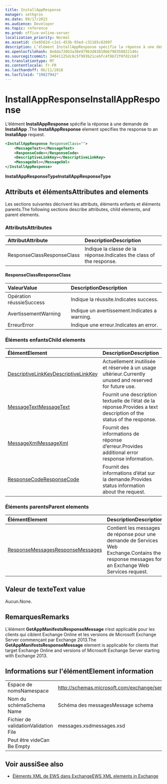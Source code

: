 ```yaml
---
title: InstallAppResponse
manager: sethgros
ms.date: 09/17/2015
ms.audience: Developer
ms.topic: reference
ms.prod: office-online-server
localization_priority: Normal
ms.assetid: c5e0582d-c1e1-453b-93ed-c31165c82697
description: L’élément InstallAppResponse spécifie la réponse à une demande de InstallApp.
ms.openlocfilehash: 8e8da720b3a38e979b3d83810bb798350822146c
ms.sourcegitcommit: 34041125dc8c5f993b21cebfc4f8b72f0fd2cb6f
ms.translationtype: MT
ms.contentlocale: fr-FR
ms.lasthandoff: 06/11/2018
ms.locfileid: "19827942"
---
```

# <a name="installappresponse"></a><span data-ttu-id="91199-103">InstallAppResponse</span><span class="sxs-lookup"><span data-stu-id="91199-103">InstallAppResponse</span></span>

<span data-ttu-id="91199-104">L’élément **InstallAppResponse** spécifie la réponse à une demande de **InstallApp** .</span><span class="sxs-lookup"><span data-stu-id="91199-104">The **InstallAppResponse** element specifies the response to an **InstallApp** request.</span></span> 
  
```xml
<InstallAppResponse ResponseClass="">
    <MessageText></MessageText>
    <ResponseCode></ResponseCode>
    <DescriptiveLinkKey></DescriptiveLinkKey>
    <MessageXml></MessageXml>
</InstallAppResponse>
```

 <span data-ttu-id="91199-105">**InstallAppResponseType**</span><span class="sxs-lookup"><span data-stu-id="91199-105">**InstallAppResponseType**</span></span>
## <a name="attributes-and-elements"></a><span data-ttu-id="91199-106">Attributs et éléments</span><span class="sxs-lookup"><span data-stu-id="91199-106">Attributes and elements</span></span>

<span data-ttu-id="91199-107">Les sections suivantes décrivent les attributs, éléments enfants et éléments parents.</span><span class="sxs-lookup"><span data-stu-id="91199-107">The following sections describe attributes, child elements, and parent elements.</span></span>
  
### <a name="attributes"></a><span data-ttu-id="91199-108">Attributs</span><span class="sxs-lookup"><span data-stu-id="91199-108">Attributes</span></span>

|<span data-ttu-id="91199-109">**Attribut**</span><span class="sxs-lookup"><span data-stu-id="91199-109">**Attribute**</span></span>|<span data-ttu-id="91199-110">**Description**</span><span class="sxs-lookup"><span data-stu-id="91199-110">**Description**</span></span>|
|:-----|:-----|
|<span data-ttu-id="91199-111">ResponseClass</span><span class="sxs-lookup"><span data-stu-id="91199-111">ResponseClass</span></span>  <br/> |<span data-ttu-id="91199-112">Indique la classe de la réponse.</span><span class="sxs-lookup"><span data-stu-id="91199-112">Indicates the class of the response.</span></span>  <br/> |
   
#### <a name="responseclass"></a><span data-ttu-id="91199-113">ResponseClass</span><span class="sxs-lookup"><span data-stu-id="91199-113">ResponseClass</span></span>

|<span data-ttu-id="91199-114">**Valeur**</span><span class="sxs-lookup"><span data-stu-id="91199-114">**Value**</span></span>|<span data-ttu-id="91199-115">**Description**</span><span class="sxs-lookup"><span data-stu-id="91199-115">**Description**</span></span>|
|:-----|:-----|
|<span data-ttu-id="91199-116">Opération réussie</span><span class="sxs-lookup"><span data-stu-id="91199-116">Success</span></span>  <br/> |<span data-ttu-id="91199-117">Indique la réussite.</span><span class="sxs-lookup"><span data-stu-id="91199-117">Indicates success.</span></span>  <br/> |
|<span data-ttu-id="91199-118">Avertissement</span><span class="sxs-lookup"><span data-stu-id="91199-118">Warning</span></span>  <br/> |<span data-ttu-id="91199-119">Indique un avertissement.</span><span class="sxs-lookup"><span data-stu-id="91199-119">Indicates a warning.</span></span>  <br/> |
|<span data-ttu-id="91199-120">Erreur</span><span class="sxs-lookup"><span data-stu-id="91199-120">Error</span></span>  <br/> |<span data-ttu-id="91199-121">Indique une erreur.</span><span class="sxs-lookup"><span data-stu-id="91199-121">Indicates an error.</span></span>  <br/> |
   
### <a name="child-elements"></a><span data-ttu-id="91199-122">Éléments enfants</span><span class="sxs-lookup"><span data-stu-id="91199-122">Child elements</span></span>

|<span data-ttu-id="91199-123">**Élément**</span><span class="sxs-lookup"><span data-stu-id="91199-123">**Element**</span></span>|<span data-ttu-id="91199-124">**Description**</span><span class="sxs-lookup"><span data-stu-id="91199-124">**Description**</span></span>|
|:-----|:-----|
|[<span data-ttu-id="91199-125">DescriptiveLinkKey</span><span class="sxs-lookup"><span data-stu-id="91199-125">DescriptiveLinkKey</span></span>](descriptivelinkkey.md) <br/> |<span data-ttu-id="91199-126">Actuellement inutilisée et réservée à un usage ultérieur.</span><span class="sxs-lookup"><span data-stu-id="91199-126">Currently unused and reserved for future use.</span></span>  <br/> |
|[<span data-ttu-id="91199-127">MessageText</span><span class="sxs-lookup"><span data-stu-id="91199-127">MessageText</span></span>](messagetext.md) <br/> |<span data-ttu-id="91199-128">Fournit une description textuelle de l’état de la réponse.</span><span class="sxs-lookup"><span data-stu-id="91199-128">Provides a text description of the status of the response.</span></span>  <br/> |
|[<span data-ttu-id="91199-129">MessageXml</span><span class="sxs-lookup"><span data-stu-id="91199-129">MessageXml</span></span>](messagexml.md) <br/> |<span data-ttu-id="91199-130">Fournit des informations de réponse d’erreur.</span><span class="sxs-lookup"><span data-stu-id="91199-130">Provides additional error response information.</span></span>  <br/> |
|[<span data-ttu-id="91199-131">ResponseCode</span><span class="sxs-lookup"><span data-stu-id="91199-131">ResponseCode</span></span>](responsecode.md) <br/> |<span data-ttu-id="91199-132">Fournit des informations d’état sur la demande.</span><span class="sxs-lookup"><span data-stu-id="91199-132">Provides status information about the request.</span></span>  <br/> |
   
### <a name="parent-elements"></a><span data-ttu-id="91199-133">Éléments parents</span><span class="sxs-lookup"><span data-stu-id="91199-133">Parent elements</span></span>

|<span data-ttu-id="91199-134">**Élément**</span><span class="sxs-lookup"><span data-stu-id="91199-134">**Element**</span></span>|<span data-ttu-id="91199-135">**Description**</span><span class="sxs-lookup"><span data-stu-id="91199-135">**Description**</span></span>|
|:-----|:-----|
|[<span data-ttu-id="91199-136">ResponseMessages</span><span class="sxs-lookup"><span data-stu-id="91199-136">ResponseMessages</span></span>](responsemessages.md) <br/> |<span data-ttu-id="91199-137">Contient les messages de réponse pour une demande de Services Web Exchange.</span><span class="sxs-lookup"><span data-stu-id="91199-137">Contains the response messages for an Exchange Web Services request.</span></span>  <br/> |
   
## <a name="text-value"></a><span data-ttu-id="91199-138">Valeur de texte</span><span class="sxs-lookup"><span data-stu-id="91199-138">Text value</span></span>

<span data-ttu-id="91199-139">Aucun.</span><span class="sxs-lookup"><span data-stu-id="91199-139">None.</span></span>
  
## <a name="remarks"></a><span data-ttu-id="91199-140">Remarques</span><span class="sxs-lookup"><span data-stu-id="91199-140">Remarks</span></span>

<span data-ttu-id="91199-141">L’élément **GetAppManifestsResponseMessage** n’est applicable pour les clients qui ciblent Exchange Online et les versions de Microsoft Exchange Server commençant par Exchange 2013.</span><span class="sxs-lookup"><span data-stu-id="91199-141">The **GetAppManifestsResponseMessage** element is applicable for clients that target Exchange Online and versions of Microsoft Exchange Server starting with Exchange 2013.</span></span> 
  
## <a name="element-information"></a><span data-ttu-id="91199-142">Informations sur l'élément</span><span class="sxs-lookup"><span data-stu-id="91199-142">Element information</span></span>

|||
|:-----|:-----|
|<span data-ttu-id="91199-143">Espace de noms</span><span class="sxs-lookup"><span data-stu-id="91199-143">Namespace</span></span>  <br/> |http://schemas.microsoft.com/exchange/services/2006/messages  <br/> |
|<span data-ttu-id="91199-144">Nom du schéma</span><span class="sxs-lookup"><span data-stu-id="91199-144">Schema Name</span></span>  <br/> |<span data-ttu-id="91199-145">Schéma des messages</span><span class="sxs-lookup"><span data-stu-id="91199-145">Message schema</span></span>  <br/> |
|<span data-ttu-id="91199-146">Fichier de validation</span><span class="sxs-lookup"><span data-stu-id="91199-146">Validation File</span></span>  <br/> |<span data-ttu-id="91199-147">messages.xsd</span><span class="sxs-lookup"><span data-stu-id="91199-147">messages.xsd</span></span>  <br/> |
|<span data-ttu-id="91199-148">Peut être vide</span><span class="sxs-lookup"><span data-stu-id="91199-148">Can Be Empty</span></span>  <br/> ||
   
## <a name="see-also"></a><span data-ttu-id="91199-149">Voir aussi</span><span class="sxs-lookup"><span data-stu-id="91199-149">See also</span></span>



- [<span data-ttu-id="91199-150">Éléments XML de EWS dans Exchange</span><span class="sxs-lookup"><span data-stu-id="91199-150">EWS XML elements in Exchange</span></span>](ews-xml-elements-in-exchange.md)

